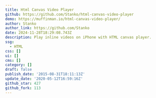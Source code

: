 ```yaml
---
title: Html Canvas Video Player
github: https://github.com/Stanko/html-canvas-video-player
demo: https://muffinman.io/html-canvas-video-player/
author: Stanko
author_link: https://github.com/Stanko
date: 2024-11-28T18:29:08.743Z
description: Play inline videos on iPhone with HTML canvas player.
ssg:
  - HTML
css: []
ui: []
cms: []
category: []
draft: false
publish_date: '2015-08-31T18:11:13Z'
update_date: '2020-05-12T16:59:16Z'
github_star: 427
github_fork: 113
---
```

